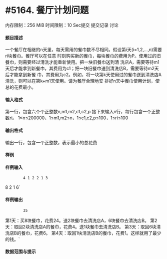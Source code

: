 
# #5164. 餐厅计划问题
内存限制：256 MiB 时间限制：10 Sec提交 提交记录 讨论
#### 题目描述
一个餐厅在相继的n天里，每天需用的餐巾数不尽相同。假设第i天(i=1,2,...,n)需要ri块餐巾。餐厅可以在任意
时刻购买新的餐巾，每块餐巾的费用为P。使用过的旧餐巾，则需要经过清洗才能重新使用。把一块旧餐巾送到清
洗店A，需要等待m1天后才能拿到新餐巾，其费用为c1；把一块旧餐巾送到清洗店B，需要等待m2天后才能拿到新餐
巾，其费用为c2。例如，将一块第k天使用过的餐巾送到清洗店A清洗，则可以在第k+m1天使用。请为餐厅合理地安
排好n天中餐巾使用计划，使总的花费最小。


#### 输入格式
第一行，包含六个个正整数n,m1,m2,c1,c2,p
接下来输入n行，每行包含一个正整数ri。
1≤n≤200000，1≤m1,m2≤n，1≤c1,c2,p≤100，1≤ri≤100


#### 输出格式
输出一行，包含一个正整数，表示最小的总花费


#### 样例

#### 样例输入

			4 1 2 2 1 3
8
2
1
6`
#### 样例输出

			35
第1天：买8块餐巾，花费24。送2块餐巾去清洗店A，6块餐巾去清洗店B。
第2天：取回2块清洗店A的餐巾，花费4。送1块餐巾去清洗店B。
第3天：取回6块清洗店B的餐巾，花费6。
第4天：取回1块清洗店B的餐巾，花费1。这样就用了最少的钱。`
#### 数据范围与提示

